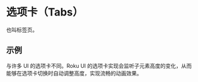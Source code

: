 # 选项卡（Tabs）

也叫标签页。

## 示例

与许多 UI 的选项卡不同。Roku UI 的选项卡实现会监听子元素高度的变化，从而能够在选项卡切换时自动调整高度，实现流畅的动画效果。

<Demo name="Tabs" />
